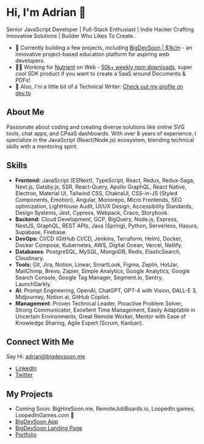 # Hi, I'm Adrian 👋
Senior JavaScript Developer | Full-Stack Enthusiast | Indie Hacker Crafting Innovative Solutions | Builder Who Likes To Create.

- 🔭 Currently building a few projects, including [BigDevSoon | $1k/m](https://bigdevsoon.me) - an innovative project-based education platform for aspiring web developers.
- 👨‍💻 Working for [Nutrient](https://www.nutrient.io/sdk) on Web - [50k+ weekly npm downloads](https://www.npmjs.com/package/pspdfkit), super cool SDK product if you want to create a SaaS around Documents & PDFs!
- 📝 Also, I'm a little bit of a Technical Writer: [Check out my profile on dev.to](https://dev.to/bigsondev)

## About Me
Passionate about coding and creating diverse solutions like online SVG tools, chat apps, and CPaaS dashboards. With over 8 years of experience, I specialize in the JavaScript (React/Node.js) ecosystem, blending technical skills with a mentoring spirit.

## Skills
- **Frontend:** JavaScript (ESNext), TypeScript, React, Redux, Redux-Saga, Next.js, Gatsby.js, SSR, React-Query, Apollo GraphQL, React Native, Electron, Material UI, Tailwind CSS, ChakraUI, CSS-in-JS (Styled Components, Emotion), Angular, Monorepo, Micro Frontends, SEO optimization, LightHouse Audit, UI/UX Design, Accessibility Standards, Design Systems, Jest, Cypress, Webpack, Craco, Storybook.
- **Backend:** Cloud Development, GCP, BigQuery, Node.js, Express, NestJS, GraphQL, REST APIs, Java (Spring), Python, Serverless, Hasura, Supabase, Firebase.
- **DevOps:** CI/CD (GitHub CI/CD, Jenkins, Terraform, Helm), Docker, Docker Compose, Kubernetes, AWS, Digital Ocean, Vercel, Netlify.
- **Databases**: PostgreSQL, MySQL, MongoDB, Redis, ElasticSearch, Cloudinary.
- **Tools:** Git, Jira, Notion, Linear, SmartLook, Figma, Zeplin, HotJar, MailChimp, Brevo, Zapier, Simple Analytics, Google Analytics, Google Search Console, Google Tag Manager, Segment.io, Sentry, LaunchDarkly.
- **AI**: Prompt Engineering, OpenAI, ChatGPT, GPT-4 with Vision, DALL-E 3, Midjourney, Notion.ai, GitHub Copilot.
- **Management**: Proven Technical Leader, Proactive Problem Solver, Strong Communicator, Excellent Time Management, Easily Adaptable in Uncertain Environments, Great Remote Worker, Mentor with Ease of Knowledge Sharing, Agile Expert (Scrum, Kanban).

## Connect With Me
Say Hi: adrian@bigdevsoon.me

- [LinkedIn](https://www.linkedin.com/in/adrian-bigaj-282277130/)
- [Twitter](https://twitter.com/BigsonDev)

## My Projects
- Coming Soon: BigHireSoon.me, RemoteJobBoards.io, LoopedIn.games, LoopedInGames.com 👀
- [BigDevSoon App](https://app.bigdevsoon.me/)
- [BigDevSoon Landing Page](https://bigdevsoon.me/)
- [Portfolio](https://bigsondev.com/)
